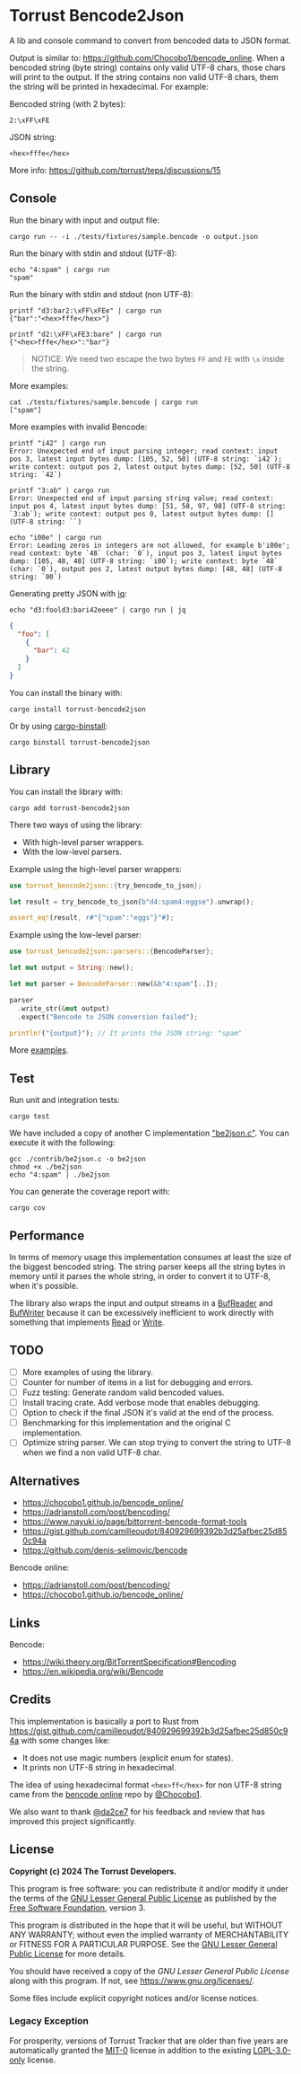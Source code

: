 # Torrust Bencode2Json

A lib and console command to convert from bencoded data to JSON format.

Output is similar to: <https://github.com/Chocobo1/bencode_online>. When a bencoded string (byte string) contains only valid UTF-8 chars, those chars will print to the output. If the string contains non valid UTF-8 chars, them the string will be printed in hexadecimal. For example:

Bencoded string (with 2 bytes):

```text
2:\xFF\xFE
```

JSON string:

```text
<hex>fffe</hex>
```

More info: <https://github.com/torrust/teps/discussions/15>

## Console

Run the binary with input and output file:

```console
cargo run -- -i ./tests/fixtures/sample.bencode -o output.json
```

Run the binary with stdin and stdout (UTF-8):

```console
echo "4:spam" | cargo run
"spam"
```

Run the binary with stdin and stdout (non UTF-8):

```console
printf "d3:bar2:\xFF\xFEe" | cargo run
{"bar":"<hex>fffe</hex>"}
```

```console
printf "d2:\xFF\xFE3:bare" | cargo run
{"<hex>fffe</hex>":"bar"}
```

> NOTICE: We need two escape the two bytes `FF` and `FE` with `\x` inside the string.

More examples:

```console
cat ./tests/fixtures/sample.bencode | cargo run
["spam"]
```

More examples with invalid Bencode:

```console
printf "i42" | cargo run
Error: Unexpected end of input parsing integer; read context: input pos 3, latest input bytes dump: [105, 52, 50] (UTF-8 string: `i42`); write context: output pos 2, latest output bytes dump: [52, 50] (UTF-8 string: `42`)
```

```console
printf "3:ab" | cargo run
Error: Unexpected end of input parsing string value; read context: input pos 4, latest input bytes dump: [51, 58, 97, 98] (UTF-8 string: `3:ab`); write context: output pos 0, latest output bytes dump: [] (UTF-8 string: ``)
```

```console
echo "i00e" | cargo run
Error: Leading zeros in integers are not allowed, for example b'i00e'; read context: byte `48` (char: `0`), input pos 3, latest input bytes dump: [105, 48, 48] (UTF-8 string: `i00`); write context: byte `48` (char: `0`), output pos 2, latest output bytes dump: [48, 48] (UTF-8 string: `00`)
```

Generating pretty JSON with [jq][jq]:

```console
echo "d3:foold3:bari42eeee" | cargo run | jq
```

```json
{
  "foo": [
    {
      "bar": 42
    }
  ]
}
```

You can install the binary with:

```console
cargo install torrust-bencode2json
```

Or by using [cargo-binstall](https://github.com/cargo-bins/cargo-binstall):

```console
cargo binstall torrust-bencode2json
```

## Library

You can install the library with:

```console
cargo add torrust-bencode2json
```

There two ways of using the library:

- With high-level parser wrappers.
- With the low-level parsers.

Example using the high-level parser wrappers:

```rust
use torrust_bencode2json::{try_bencode_to_json};

let result = try_bencode_to_json(b"d4:spam4:eggse").unwrap();

assert_eq!(result, r#"{"spam":"eggs"}"#);
```

Example using the low-level parser:

```rust
use torrust_bencode2json::parsers::{BencodeParser};

let mut output = String::new();

let mut parser = BencodeParser::new(&b"4:spam"[..]);

parser
  .write_str(&mut output)
  .expect("Bencode to JSON conversion failed");

println!("{output}"); // It prints the JSON string: "spam"
```

More [examples](./examples/).

## Test

Run unit and integration tests:

```console
cargo test
```

We have included a copy of another C implementation ["be2json.c"](./contrib/be2json.c). You can execute it with the following:

```console
gcc ./contrib/be2json.c -o be2json
chmod +x ./be2json
echo "4:spam" | ./be2json
```

You can generate the coverage report with:

```console
cargo cov
```

## Performance

In terms of memory usage this implementation consumes at least the size of the
biggest bencoded string. The string parser keeps all the string bytes in memory until
it parses the whole string, in order to convert it to UTF-8, when it's possible.

The library also wraps the input and output streams in a [BufReader](https://doc.rust-lang.org/std/io/struct.BufReader.html)
 and [BufWriter](https://doc.rust-lang.org/std/io/struct.BufWriter.html) because it can be excessively inefficient to work directly with something that implements [Read](https://doc.rust-lang.org/std/io/trait.Read.html) or [Write](https://doc.rust-lang.org/std/io/trait.Write.html).

## TODO

- [ ] More examples of using the library.
- [ ] Counter for number of items in a list for debugging and errors.
- [ ] Fuzz testing: Generate random valid bencoded values.
- [ ] Install tracing crate. Add verbose mode that enables debugging.
- [ ] Option to check if the final JSON it's valid at the end of the process.
- [ ] Benchmarking for this implementation and the original C implementation.
- [ ] Optimize string parser. We can stop trying to convert the string to UTF-8 when we find a non valid UTF-8 char.

## Alternatives

- <https://chocobo1.github.io/bencode_online/>
- <https://adrianstoll.com/post/bencoding/>
- <https://www.nayuki.io/page/bittorrent-bencode-format-tools>
- <https://gist.github.com/camilleoudot/840929699392b3d25afbec25d850c94a>
- <https://github.com/denis-selimovic/bencode>

Bencode online:

- <https://adrianstoll.com/post/bencoding/>
- <https://chocobo1.github.io/bencode_online/>

## Links

Bencode:

- <https://wiki.theory.org/BitTorrentSpecification#Bencoding>
- <https://en.wikipedia.org/wiki/Bencode>

## Credits

This implementation is basically a port to Rust from <https://gist.github.com/camilleoudot/840929699392b3d25afbec25d850c94a> with some changes like:

- It does not use magic numbers (explicit enum for states).
- It prints non UTF-8 string in hexadecimal.

The idea of using hexadecimal format `<hex>ff</hex>` for non UTF-8 string came from the
[bencode online](<https://github.com/Chocobo1/bencode_online>) repo by [@Chocobo1](https://github.com/Chocobo1).

We also want to thank [@da2ce7](https://github.com/da2ce7) for his feedback and review that has improved this project significantly.

## License

**Copyright (c) 2024 The Torrust Developers.**

This program is free software: you can redistribute it and/or modify it under the terms of the [GNU Lesser General Public License][LGPL_3_0] as published by the [Free Software Foundation][FSF], version 3.

This program is distributed in the hope that it will be useful, but WITHOUT ANY WARRANTY; without even the implied warranty of MERCHANTABILITY or FITNESS FOR A PARTICULAR PURPOSE. See the [GNU Lesser General Public License][LGPL_3_0] for more details.

You should have received a copy of the *GNU Lesser General Public License* along with this program. If not, see <https://www.gnu.org/licenses/>.

Some files include explicit copyright notices and/or license notices.

### Legacy Exception

For prosperity, versions of Torrust Tracker that are older than five years are automatically granted the [MIT-0][MIT_0] license in addition to the existing [LGPL-3.0-only][LGPL_3_0] license.

[LGPL_3_0]: ./LICENSE
[MIT_0]: ./docs/licenses/LICENSE-MIT_0
[FSF]: https://www.fsf.org/
[jq]: https://jqlang.github.io/jq/
